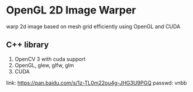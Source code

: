# OpenGL 2D Image Warper
warp 2d image based on mesh grid efficiently using OpenGL and CUDA

## C++ library
1. OpenCV 3 with cuda support
2. OpenGL, glew, glfw, glm
3. CUDA

link: https://pan.baidu.com/s/1z-TL0m22ou4g-JHG3U9PGQ passwd: vnbb
